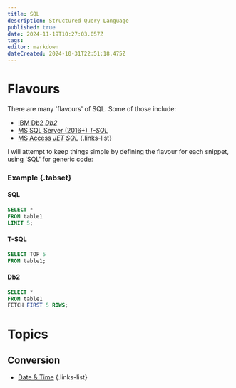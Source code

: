 ```yaml
---
title: SQL
description: Structured Query Language
published: true
date: 2024-11-19T10:27:03.057Z
tags: 
editor: markdown
dateCreated: 2024-10-31T22:51:18.475Z
---
```


# Flavours
There are many 'flavours' of SQL. Some of those include:
- [IBM Db2 *Db2*](sql/flavour/db2)
- [MS SQL Server (2016+) *T-SQL*](sql/flavour/t-sql)
- [MS Access *JET SQL*](sql/flavour/jet-sql)
{.links-list}

I will attempt to keep things simple by defining the flavour for each snippet, using 'SQL' for generic code:
### Example {.tabset}
#### SQL
```sql
SELECT *
FROM table1
LIMIT 5;
```
#### T-SQL
```sql
SELECT TOP 5
FROM table1;
```
#### Db2
```sql
SELECT *
FROM table1
FETCH FIRST 5 ROWS;
```

# Topics
## Conversion
- [Date & Time](sql/conversion/date-time)
{.links-list}